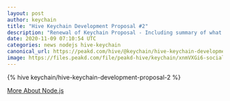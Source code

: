```yaml
---
layout: post
author: keychain
title: "Hive Keychain Development Proposal #2"
description: "Renewal of Keychain Proposal - Including summary of what has been done so far and our future plans"
date: 2020-11-09 07:10:54 UTC
categories: news nodejs hive-keychain
canonical_url: https://peakd.com/hive/@keychain/hive-keychain-development-proposal-2
image: https://files.peakd.com/file/peakd-hive/keychain/xnmVXGi6-social_keychain-for-hive.jpg
---
```

{% hive keychain/hive-keychain-development-proposal-2 %}

[More About Node.js](/nodejs)
